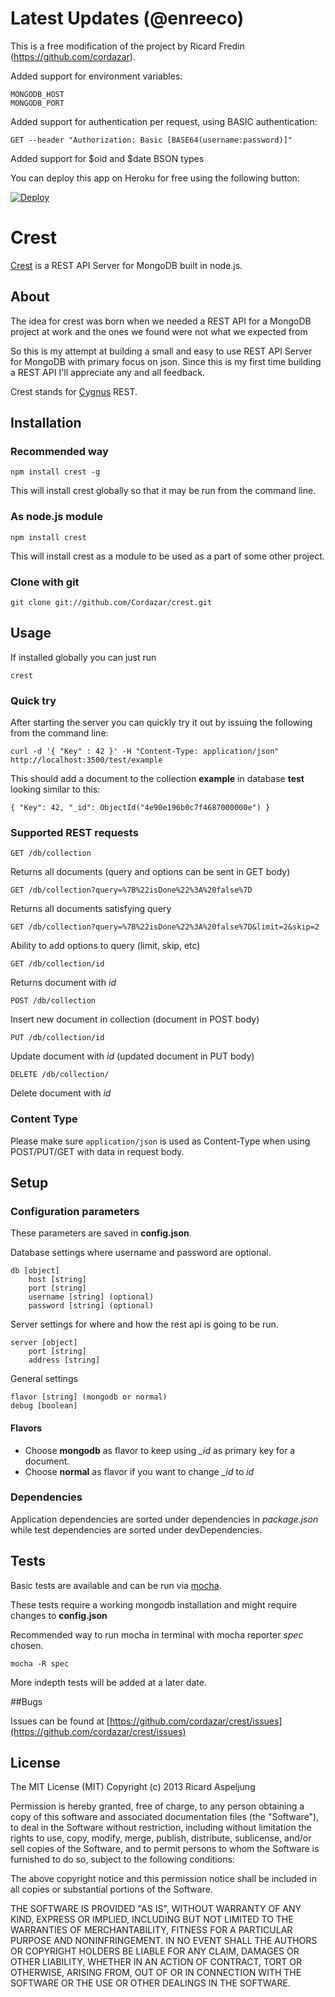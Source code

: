 # Latest Updates (@enreeco)

This is a free modification of the project by Ricard Fredin (https://github.com/cordazar).

Added support for environment variables:
    
    MONGODB_HOST
    MONGODB_PORT

Added support for authentication per request, using BASIC authentication:

    GET --header "Authorization: Basic [BASE64(username:password)]"

Added support for $oid and $date BSON types

You can deploy this app on Heroku for free using the following button:

[![Deploy](https://www.herokucdn.com/deploy/button.png)](https://heroku.com/deploy)

# Crest

[Crest](http://github.com/cordazar/crest) is a REST API Server for MongoDB built in node.js.

## About

The idea for crest was born when we needed a REST API for a MongoDB project at work and the ones we found were not what we expected from 

So this is my attempt at building a small and easy to use REST API Server for MongoDB with primary focus on json. Since this is my first time building a REST API I'll appreciate any and all feedback.

Crest stands for [Cygnus](http://en.wiktionary.org/wiki/Cygnus) REST.


## Installation

### Recommended way
    npm install crest -g

This will install crest globally so that it may be run from the command line.

### As node.js module
    npm install crest

This will install crest as a module to be used as a part of some other project.

### Clone with git
    git clone git://github.com/Cordazar/crest.git


## Usage
If installed globally you can just run

    crest


### Quick try
After starting the server you can quickly try it out by issuing the following from the command line:

    curl -d '{ "Key" : 42 }' -H "Content-Type: application/json" http://localhost:3500/test/example

This should add a document to the collection **example** in database **test** looking similar to this: 

    { "Key": 42, "_id": ObjectId("4e90e196b0c7f4687000000e") }

### Supported REST requests
    GET /db/collection
Returns all documents (query and options can be sent in GET body)

    GET /db/collection?query=%7B%22isDone%22%3A%20false%7D
Returns all documents satisfying query

    GET /db/collection?query=%7B%22isDone%22%3A%20false%7D&limit=2&skip=2
Ability to add options to query (limit, skip, etc)
    
    GET /db/collection/id
Returns document with _id_
    
    POST /db/collection
Insert new document in collection (document in POST body)
    
    PUT /db/collection/id
Update document with _id_ (updated document in PUT body)
    
    DELETE /db/collection/
Delete document with _id_

### Content Type
Please make sure `application/json` is used as Content-Type when using POST/PUT/GET with data in request body.


## Setup

### Configuration parameters

These parameters are saved in __config.json__.

Database settings where username and password are optional.

    db [object]
        host [string]
        port [string]
        username [string] (optional)
        password [string] (optional)

Server settings for where and how the rest api is going to be run.

    server [object]
        port [string] 
        address [string]

General settings

    flavor [string] (mongodb or normal)
    debug [boolean]

#### Flavors
* Choose **mongodb** as flavor to keep using *\_id* as primary key for a document.
* Choose **normal** as flavor if you want to change *\_id* to *id*

### Dependencies
Application dependencies are sorted under dependencies in _package.json_ while test dependencies are sorted under devDependencies. 


## Tests
Basic tests are available and can be run via [mocha](http://visionmedia.github.com/mocha/). 

These tests require a working mongodb installation and might require changes to __config.json__

Recommended way to run mocha in terminal with mocha reporter _spec_ chosen.

    mocha -R spec
    
More indepth tests will be added at a later date. 

##Bugs

Issues can be found at [https://github.com/cordazar/crest/issues](https://github.com/cordazar/crest/issues)


## License
  
The MIT License (MIT)
Copyright (c) 2013 Ricard Aspeljung

Permission is hereby granted, free of charge, to any person obtaining a copy of this software and associated documentation files (the "Software"), to deal in the Software without restriction, including without limitation the rights to use, copy, modify, merge, publish, distribute, sublicense, and/or sell copies of the Software, and to permit persons to whom the Software is furnished to do so, subject to the following conditions:

The above copyright notice and this permission notice shall be included in all copies or substantial portions of the Software.

THE SOFTWARE IS PROVIDED "AS IS", WITHOUT WARRANTY OF ANY KIND, EXPRESS OR IMPLIED, INCLUDING BUT NOT LIMITED TO THE WARRANTIES OF MERCHANTABILITY, FITNESS FOR A PARTICULAR PURPOSE AND NONINFRINGEMENT. IN NO EVENT SHALL THE AUTHORS OR COPYRIGHT HOLDERS BE LIABLE FOR ANY CLAIM, DAMAGES OR OTHER LIABILITY, WHETHER IN AN ACTION OF CONTRACT, TORT OR OTHERWISE, ARISING FROM, OUT OF OR IN CONNECTION WITH THE SOFTWARE OR THE USE OR OTHER DEALINGS IN THE SOFTWARE.